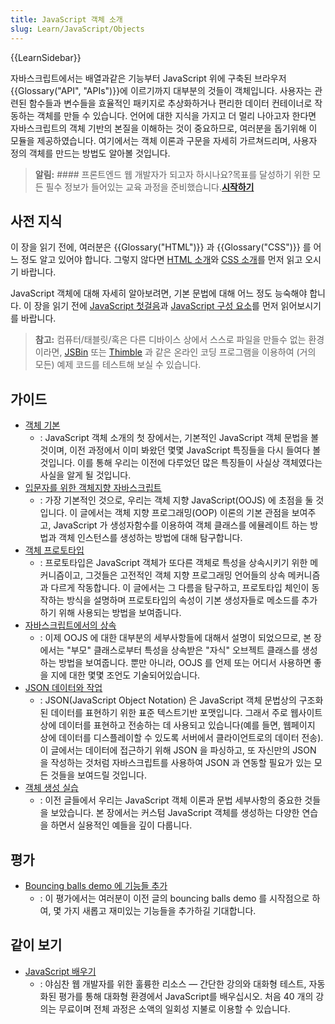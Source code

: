 ```yaml
---
title: JavaScript 객체 소개
slug: Learn/JavaScript/Objects
---
```

{{LearnSidebar}}

자바스크립트에서는 배열과같은 기능부터 JavaScript 위에 구축된 브라우저 {{Glossary("API", "APIs")}}에 이르기까지 대부분의 것들이 객체입니다. 사용자는 관련된 함수들과 변수들을 효율적인 패키지로 추상화하거나 편리한 데이터 컨테이너로 작동하는 객체를 만들 수 있습니다. 언어에 대한 지식을 가지고 더 멀리 나아고자 한다면 자바스크립트의 객체 기반의 본질을 이해하는 것이 중요하므로, 여러분을 돕기위해 이 모듈을 제공하였습니다. 여기에서는 객체 이론과 구문을 자세히 가르쳐드리며, 사용자 정의 객체를 만드는 방법도 알아볼 것입니다.

> **알림:** #### 프론트엔드 웹 개발자가 되고자 하시나요?목표를 달성하기 위한 모든 필수 정보가 들어있는 교육 과정을 준비했습니다.[**시작하기**](/ko/docs/Learn/Front-end_web_developer)

## 사전 지식

이 장을 읽기 전에, 여러분은 {{Glossary("HTML")}} 과 {{Glossary("CSS")}} 를 어느 정도 알고 있어야 합니다. 그렇지 않다면 [HTML 소개](/ko/docs/Web/Guide/HTML/Introduction)와 [CSS 소개](/ko/docs/Learn/CSS/Introduction_to_CSS)를 먼저 읽고 오시기 바랍니다.

JavaScript 객체에 대해 자세히 알아보려면, 기본 문법에 대해 어느 정도 능숙해야 합니다. 이 장을 읽기 전에 [JavaScript 첫걸음](/ko/docs/Learn/JavaScript/First_steps)과 [JavaScript 구성 요소](/ko/docs/Learn/JavaScript/Building_blocks)를 먼저 읽어보시기를 바랍니다.

> **참고:** 컴퓨터/태블릿/혹은 다른 디바이스 상에서 스스로 파일을 만들수 없는 환경이라면, [JSBin](http://jsbin.com/) 또는 [Thimble](https://thimble.mozilla.org/) 과 같은 온라인 코딩 프로그램을 이용하여 (거의 모든) 예제 코드를 테스트해 보실 수 있습니다.

## 가이드

- [객체 기본](/ko/docs/Learn/JavaScript/Objects/Basics)
  - : JavaScript 객체 소개의 첫 장에서는, 기본적인 JavaScript 객체 문법을 볼 것이며, 이전 과정에서 이미 봐왔던 몇몇 JavaScript 특징들을 다시 들여다 볼 것입니다. 이를 통해 우리는 이전에 다루었던 많은 특징들이 사실상 객체였다는 사실을 알게 될 것입니다.
- [입문자를 위한 객체지향 자바스크립트](/ko/docs/Learn/JavaScript/Objects/Object-oriented_JS)
  - : 가장 기본적인 것으로, 우리는 객체 지향 JavaScript(OOJS) 에 초점을 둘 것입니다. 이 글에서는 객체 지향 프로그래밍(OOP) 이론의 기본 관점을 보여주고, JavaScript 가 생성자함수를 이용하여 객체 클래스를 에뮬레이트 하는 방법과 객체 인스턴스를 생성하는 방법에 대해 탐구합니다.
- [객체 프로토타입](/ko/docs/Learn/JavaScript/Objects/Object_prototypes)
  - : 프로토타입은 JavaScript 객체가 또다른 객체로 특성을 상속시키기 위한 메커니즘이고, 그것들은 고전적인 객체 지향 프로그래밍 언어들의 상속 메커니즘과 다르게 작동합니다. 이 글에서는 그 다름을 탐구하고, 프로토타입 체인이 동작하는 방식을 설명하며 프로토타입의 속성이 기본 생성자들로 메소드를 추가하기 위해 사용되는 방법을 보여줍니다.
- [자바스크립트에서의 상속](/ko/docs/Learn/JavaScript/Objects/Inheritance)
  - : 이제 OOJS 에 대한 대부분의 세부사항들에 대해서 설명이 되었으므로, 본 장에서는 "부모" 클래스로부터 특성을 상속받은 "자식" 오브젝트 클래스를 생성하는 방법을 보여줍니다. 뿐만 아니라, OOJS 를 언제 또는 어디서 사용하면 좋을 지에 대한 몇몇 조언도 기술되어있습니다.
- [JSON 데이터와 작업](/ko/docs/Learn/JavaScript/Objects/JSON)
  - : JSON(JavaScript Object Notation) 은 JavaScript 객체 문법상의 구조화된 데이터를 표현하기 위한 표준 텍스트기반 포맷입니다. 그래서 주로 웹사이트 상에 데이터를 표현하고 전송하는 데 사용되고 있습니다(예를 들면, 웹페이지 상에 데이터를 디스플레이할 수 있도록 서버에서 클라이언트로의 데이터 전송). 이 글에서는 데이터에 접근하기 위해 JSON 을 파싱하고, 또 자신만의 JSON 을 작성하는 것처럼 자바스크립트를 사용하여 JSON 과 연동할 필요가 있는 모든 것들을 보여드릴 것입니다.
- [객체 생성 실습](/ko/docs/Learn/JavaScript/Objects/Object_building_practice)
  - : 이전 글들에서 우리는 JavaScript 객체 이론과 문법 세부사항의 중요한 것들을 보았습니다. 본 장에서는 커스텀 JavaScript 객체를 생성하는 다양한 연습을 하면서 실용적인 예들을 깊이 다룹니다.

## 평가

- [Bouncing balls demo 에 기능들 추가](/ko/docs/Learn/JavaScript/Objects/Adding_bouncing_balls_features)
  - : 이 평가에서는 여러분이 이전 글의 bouncing balls demo 를 시작점으로 하여, 몇 가지 새롭고 재미있는 기능들을 추가하길 기대합니다.

## 같이 보기

- [JavaScript 배우기](https://learnjavascript.online/)
  - : 야심찬 웹 개발자를 위한 훌륭한 리소스 — 간단한 강의와 대화형 테스트, 자동화된 평가를 통해 대화형 환경에서 JavaScript를 배우십시오. 처음 40 개의 강의는 무료이며 전체 과정은 소액의 일회성 지불로 이용할 수 있습니다.
